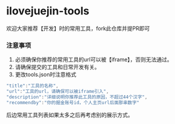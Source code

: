# ilovejuejin-tools


欢迎大家推荐【开发】时的常用工具，fork此仓库并提PR即可


### 注意事项

1. 必须确保你推荐的常用工具的url可以被【iframe】，否则无法通过。
2. 请确保提交的工具和日常开发有关。
2. 更改tools.json时注意格式

~~~javascript
"title":"工具的名称",
"url":"工具的url，请确保可以被iframe引入",
"description":"详细说明你推荐此工具的原因，不超过44个汉字",
"recommendby":"你的掘金账号id，个人主页url后面那串数字"
~~~


后边常用工具列表如果太多之后再考虑别的展示方式。